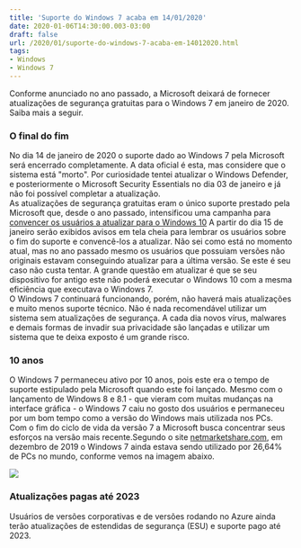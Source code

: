 ```yaml
---
title: 'Suporte do Windows 7 acaba em 14/01/2020'
date: 2020-01-06T14:30:00.003-03:00
draft: false
url: /2020/01/suporte-do-windows-7-acaba-em-14012020.html
tags: 
- Windows
- Windows 7
---
```


Conforme anunciado no ano passado, a Microsoft deixará de fornecer atualizações de segurança gratuitas para o Windows 7 em janeiro de 2020. Saiba mais a seguir.

  
  
  

### O final do fim

No dia 14 de janeiro de 2020 o suporte dado ao Windows 7 pela Microsoft será encerrado completamente. A data oficial é esta, mas considere que o sistema está "morto". Por curiosidade tentei atualizar o Windows Defender, e posteriormente o Microsoft Security Essentials no dia 03 de janeiro e já não foi possível completar a atualização.  
As atualizações de segurança gratuitas eram o único suporte prestado pela Microsoft que, desde o ano passado, intensificou uma campanha para [convencer os usuários a atualizar para o Windows 10](https://info.wsouza.com.br/2019/03/microsoft-alerta-usuarios-do-windows-7-sobre-atualizacao-para-o-windows-10.html) A partir do dia 15 de janeiro serão exibidos avisos em tela cheia para lembrar os usuários sobre o fim do suporte e convencê-los a atualizar. Não sei como está no momento atual, mas no ano passado mesmo os usuários que possuiam versões não originais estavam conseguindo atualizar para a última versão. Se este é seu caso não custa tentar. A grande questão em atualizar é que se seu dispositivo for antigo este não poderá executar o Windows 10 com a mesma eficiência que executava o Windows 7.  
O Windows 7 continuará funcionando, porém, não haverá mais atualizações e muito menos suporte técnico. Não é nada recomendável utilizar um sistema sem atualizações de segurança. A cada dia novos vírus, malwares e demais formas de invadir sua privacidade são lançadas e utilizar um sistema que te deixa exposto é um grande risco.  
  

### 10 anos

O Windows 7 permaneceu ativo por 10 anos, pois este era o tempo de suporte estipulado pela Microsoft quando este foi lançado. Mesmo com o lançamento de Windows 8 e 8.1 - que vieram com muitas mudanças na interface gráfica - o Windows 7 caiu no gosto dos usuários e permaneceu por um bom tempo como a versão do Windows mais utilizada nos PCs. Com o fim do ciclo de vida da versão 7 a Microsoft busca concentrar seus esforços na versão mais recente.Segundo o site [netmarketshare.com](https://netmarketshare.com/operating-system-market-share.aspx?options=%7B%22filter%22%3A%7B%22%24and%22%3A%5B%7B%22deviceType%22%3A%7B%22%24in%22%3A%5B%22Desktop%2Flaptop%22%5D%7D%7D%5D%7D%2C%22dateLabel%22%3A%22Custom%22%2C%22attributes%22%3A%22share%22%2C%22group%22%3A%22platformVersion%22%2C%22sort%22%3A%7B%22share%22%3A-1%7D%2C%22id%22%3A%22platformsDesktopVersions%22%2C%22dateInterval%22%3A%22Monthly%22%2C%22dateStart%22%3A%222019-12%22%2C%22dateEnd%22%3A%222019-12%22%2C%22segments%22%3A%22-1000%22%7D), em dezembro de 2019 o Windows 7 ainda estava sendo utilizado por 26,64% de PCs no mundo, conforme vemos na imagem abaixo.  

[![](https://1.bp.blogspot.com/-LwrUejhwVTM/XhNuUIVOIpI/AAAAAAAANYs/AT4gaadAU_IAFPfDVkuvWL9c9xbqOK1ugCNcBGAsYHQ/s640/MarketShare.png)](https://1.bp.blogspot.com/-LwrUejhwVTM/XhNuUIVOIpI/AAAAAAAANYs/AT4gaadAU_IAFPfDVkuvWL9c9xbqOK1ugCNcBGAsYHQ/s1600/MarketShare.png)

  

### Atualizações pagas até 2023

Usuários de versões corporativas e de versões rodando no Azure ainda terão atualizações de estendidas de segurança (ESU) e suporte pago até 2023.